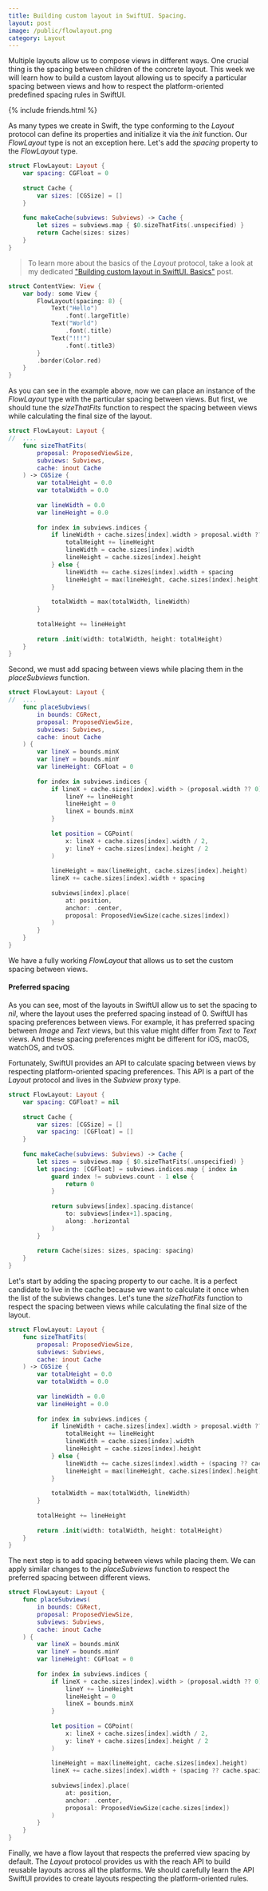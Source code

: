 ```yaml
---
title: Building custom layout in SwiftUI. Spacing.
layout: post
image: /public/flowlayout.png
category: Layout
---
```


Multiple layouts allow us to compose views in different ways. One crucial thing is the spacing between children of the concrete layout. This week we will learn how to build a custom layout allowing us to specify a particular spacing between views and how to respect the platform-oriented predefined spacing rules in SwiftUI.

{% include friends.html %}

As many types we create in Swift, the type conforming to the *Layout* protocol can define its properties and initialize it via the *init* function. Our *FlowLayout* type is not an exception here. Let's add the *spacing* property to the *FlowLayout* type.

```swift
struct FlowLayout: Layout {
    var spacing: CGFloat = 0
    
    struct Cache {
        var sizes: [CGSize] = []
    }
    
    func makeCache(subviews: Subviews) -> Cache {
        let sizes = subviews.map { $0.sizeThatFits(.unspecified) }
        return Cache(sizes: sizes)
    }
}
```

> To learn more about the basics of the *Layout* protocol, take a look at my dedicated ["Building custom layout in SwiftUI. Basics"](/2022/11/16/building-custom-layout-in-swiftui-basics/) post.

```swift
struct ContentView: View {
    var body: some View {
        FlowLayout(spacing: 8) {
            Text("Hello")
                .font(.largeTitle)
            Text("World")
                .font(.title)
            Text("!!!")
                .font(.title3)
        }
        .border(Color.red)
    }
}
```

As you can see in the example above, now we can place an instance of the *FlowLayout* type with the particular spacing between views. But first, we should tune the *sizeThatFits* function to respect the spacing between views while calculating the final size of the layout.

```swift
struct FlowLayout: Layout {
//  ....
    func sizeThatFits(
        proposal: ProposedViewSize,
        subviews: Subviews,
        cache: inout Cache
    ) -> CGSize {
        var totalHeight = 0.0
        var totalWidth = 0.0
        
        var lineWidth = 0.0
        var lineHeight = 0.0
        
        for index in subviews.indices {
            if lineWidth + cache.sizes[index].width > proposal.width ?? 0 {
                totalHeight += lineHeight
                lineWidth = cache.sizes[index].width
                lineHeight = cache.sizes[index].height
            } else {
                lineWidth += cache.sizes[index].width + spacing
                lineHeight = max(lineHeight, cache.sizes[index].height)
            }
            
            totalWidth = max(totalWidth, lineWidth)
        }
        
        totalHeight += lineHeight
        
        return .init(width: totalWidth, height: totalHeight)
    }
}
```

Second, we must add spacing between views while placing them in the *placeSubviews* function.

```swift
struct FlowLayout: Layout {
//  ....
    func placeSubviews(
        in bounds: CGRect,
        proposal: ProposedViewSize,
        subviews: Subviews,
        cache: inout Cache
    ) {
        var lineX = bounds.minX
        var lineY = bounds.minY
        var lineHeight: CGFloat = 0
        
        for index in subviews.indices {
            if lineX + cache.sizes[index].width > (proposal.width ?? 0) {
                lineY += lineHeight
                lineHeight = 0
                lineX = bounds.minX
            }
            
            let position = CGPoint(
                x: lineX + cache.sizes[index].width / 2,
                y: lineY + cache.sizes[index].height / 2
            )
            
            lineHeight = max(lineHeight, cache.sizes[index].height)
            lineX += cache.sizes[index].width + spacing
            
            subviews[index].place(
                at: position,
                anchor: .center,
                proposal: ProposedViewSize(cache.sizes[index])
            )
        }
    }
}
```

We have a fully working *FlowLayout* that allows us to set the custom spacing between views.

#### Preferred spacing
As you can see, most of the layouts in SwiftUI allow us to set the spacing to *nil*, where the layout uses the preferred spacing instead of 0. SwiftUI has spacing preferences between views. For example, it has preferred spacing between *Image* and *Text* views, but this value might differ from *Text* to *Text* views. And these spacing preferences might be different for iOS, macOS, watchOS, and tvOS.

Fortunately, SwiftUI provides an API to calculate spacing between views by respecting platform-oriented spacing preferences. This API is a part of the *Layout* protocol and lives in the *Subview* proxy type.

```swift
struct FlowLayout: Layout {
    var spacing: CGFloat? = nil
    
    struct Cache {
        var sizes: [CGSize] = []
        var spacing: [CGFloat] = []
    }
    
    func makeCache(subviews: Subviews) -> Cache {
        let sizes = subviews.map { $0.sizeThatFits(.unspecified) }
        let spacing: [CGFloat] = subviews.indices.map { index in
            guard index != subviews.count - 1 else {
                return 0
            }
            
            return subviews[index].spacing.distance(
                to: subviews[index+1].spacing,
                along: .horizontal
            )
        }
        
        return Cache(sizes: sizes, spacing: spacing)
    }
}
```

Let's start by adding the spacing property to our cache. It is a perfect candidate to live in the cache because we want to calculate it once when the list of the subviews changes. Let's tune the *sizeThatFits* function to respect the spacing between views while calculating the final size of the layout.

```swift
struct FlowLayout: Layout {
    func sizeThatFits(
        proposal: ProposedViewSize,
        subviews: Subviews,
        cache: inout Cache
    ) -> CGSize {
        var totalHeight = 0.0
        var totalWidth = 0.0
        
        var lineWidth = 0.0
        var lineHeight = 0.0
        
        for index in subviews.indices {
            if lineWidth + cache.sizes[index].width > proposal.width ?? 0 {
                totalHeight += lineHeight
                lineWidth = cache.sizes[index].width
                lineHeight = cache.sizes[index].height
            } else {
                lineWidth += cache.sizes[index].width + (spacing ?? cache.spacing[index])
                lineHeight = max(lineHeight, cache.sizes[index].height)
            }
            
            totalWidth = max(totalWidth, lineWidth)
        }
        
        totalHeight += lineHeight
        
        return .init(width: totalWidth, height: totalHeight)
    }
}
```

The next step is to add spacing between views while placing them. We can apply similar changes to the *placeSubviews* function to respect the preferred spacing between different views.

```swift
struct FlowLayout: Layout {
    func placeSubviews(
        in bounds: CGRect,
        proposal: ProposedViewSize,
        subviews: Subviews,
        cache: inout Cache
    ) {
        var lineX = bounds.minX
        var lineY = bounds.minY
        var lineHeight: CGFloat = 0
        
        for index in subviews.indices {
            if lineX + cache.sizes[index].width > (proposal.width ?? 0) {
                lineY += lineHeight
                lineHeight = 0
                lineX = bounds.minX
            }
            
            let position = CGPoint(
                x: lineX + cache.sizes[index].width / 2,
                y: lineY + cache.sizes[index].height / 2
            )
            
            lineHeight = max(lineHeight, cache.sizes[index].height)
            lineX += cache.sizes[index].width + (spacing ?? cache.spacing[index])
            
            subviews[index].place(
                at: position,
                anchor: .center,
                proposal: ProposedViewSize(cache.sizes[index])
            )
        }
    }
}
```

Finally, we have a flow layout that respects the preferred view spacing by default. The *Layout* protocol provides us with the reach API to build reusable layouts across all the platforms. We should carefully learn the API SwiftUI provides to create layouts respecting the platform-oriented rules.
